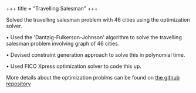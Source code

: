 +++
title = "Travelling Salesman"
+++

Solved the travelling salesman problem with 46 cities using the optimization solver.

<!--more-->


• Used the 'Dantzig-Fulkerson-Johnson' algorithm to solve the travelling salesman problem involving graph of 46 cities. 

• Devised constraint generation approach to solve this in polynomial time.

• Used FICO Xpress optimization solver to code this up.

More details about the optimization problms can be found on [the github repository](https://github.com/kunaalahuja/Optimization)
